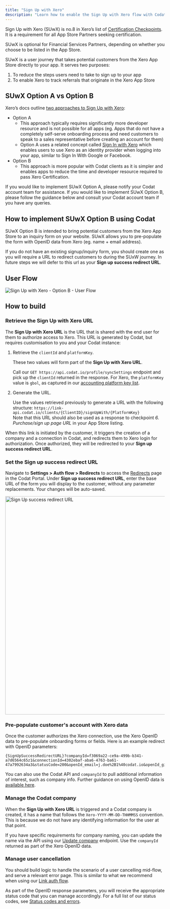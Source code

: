 ```yaml
---
title: "Sign Up with Xero"
description: "Learn how to enable the Sign Up with Xero flow with Codat to support your app's certification"
---
```


Sign Up with Xero (SUwX) is no.8 in Xero’s list of [Certification Checkpoints](https://developer.xero.com/documentation/xero-app-store/app-partner-guides/certification-checkpoints/#required-for-all-integrations). It is a requirement for all App Store Partners seeking certification. 

SUwX is optional for Financial Services Partners, depending on whether you choose to be listed in the App Store. 

SUwX is a user journey that takes potential customers from the Xero App Store directly to your app. It serves two purposes:

1. To reduce the steps users need to take to sign up to your app
2. To enable Xero to track referrals that originate in the Xero App Store

## SUwX Option A vs Option B

Xero’s docs outline [two approaches to Sign Up with Xero](https://developer.xero.com/documentation/xero-app-store/app-partner-guides/sign-up):

* Option A
  * This approach typically requires significantly more developer resource and is not possible for all apps (eg. Apps that do not have a completely self-serve onboarding process and need customers to speak to a sales representative before creating an account for them)
  * Option A uses a related concept called [Sign In with Xero](https://developer.xero.com/documentation/xero-app-store/app-partner-guides/sign-in) which enables users to use Xero as an identity provider when logging into your app, similar to Sign In With Google or Facebook. 
* Option B
  * This approach is more popular with Codat clients as it is simpler and enables apps to reduce the time and developer resource required to pass Xero Certification.

If you would like to implement SUwX Option A, please notify your Codat account team for assistance. If you would like to implement SUwX Option B, please follow the guidance below and consult your Codat account team if you have any queries.

## How to implement SUwX Option B using Codat

SUwX Option B is intended to bring potential customers from the Xero App Store to an inquiry form on your website. SUwX allows you to pre-populate the form with OpenID data from Xero (eg. name + email address).

If you do not have an existing signup/inquiry form, you should create one as you will require a URL to redirect customers to during the SUxW journey. In future steps we will defer to this url as your **Sign up success redirect URL**.

## User Flow

![Sign Up with Xero - Option B - User Flow](https://developer.xero.com/static/img/integrations/accounting/xero/Sign-Up-with-Xero-Option-B-User-Flow.png)

## How to build

### Retrieve the Sign Up with Xero URL

The **Sign Up with Xero URL** is the URL that is shared with the end user for them to authorize access to Xero. This URL is generated by Codat, but requires customisation to you and your Codat instance: 

1. Retrieve the `clientId` and `platformKey`.

   These two values will form part of the **Sign Up with Xero URL**. 

   Call our `GET https://api.codat.io/profile/syncSettings` endpoint and pick up the `clientId` returned in the response. For Xero, the `platformKey` value is `gbol`, as captured in our [accounting platform key list](/integrations/accounting/overview#platform-keys). 
   
2. Generate the URL.

   Use the values retrieved previously to generate a URL with the following structure: `https://link-api.codat.io/clients/{ClientID}/signUpWith/{PlatformKey}`  
   Note that this URL should also be used as a response to checkpoint _6. Purchase/sign up page URL_ in your App Store listing.

When this link is initiated by the customer, it triggers the creation of a company and a connection in Codat, and redirects them to Xero login for authorization. Once authorized, they will be redirected to your **Sign up success redirect URL**.

### Set the Sign up success redirect URL

Navigate to **Settings > Auth flow > Redirects** to access the [Redirects](https://app.codat.io/settings/redirects) page in the Codat Portal. Under **Sign up success redirect URL**, enter the base URL of the form you will display to the customer, without any parameter replacements. Your changes will be auto-saved.

<img width="690" alt="Sign Up success redirect URL" src="https://github.com/codatio/codat-docs/assets/139238209/ee749a61-ff8e-4d5f-9055-8f7f90d4b8ef">

### Pre-populate customer's account with Xero data 

Once the customer authorizes the Xero connection, use the Xero OpenID data to pre-populate onboarding forms or fields. Here is an example redirect with OpenID parameters:

```
{SignUpSuccessRedirectURL}?companyId=f3069a22-ce9a-499b-b341-a7d6564c65z1&connectionId=4302ebaf-aba6-4763-ba61-47a7992634a3&statusCode=200&openId_email=j.doe%2B1%40codat.io&openId_given_name=John&openId_family_name=Doe
```

You can also use the Codat API and `companyId` to pull additional information of interest, such as company info. Further guidance on using OpenID data is [available here](https://docs.codat.io/auth-flow/customize/use-openid-connect). 

### Manage the Codat company

When the **Sign Up with Xero URL** is triggered and a Codat company is created, it has a name that follows the `Xero-YYYY-MM-DD-THHMMSS` convention. This is because we do not have any identifying information for the user at that point.

If you have specific requirements for company naming, you can update the name via the API using our [Update company](/codat-api#/operations/update-company) endpoint. Use the `companyId` returned as part of the Xero OpenID data. 

### Manage user cancellation

You should build logic to handle the scenario of a user cancelling mid-flow, and serve a relevant error page. This is similar to what we recommend when using our [Link auth flow](https://docs.codat.io/auth-flow/overview). 

As part of the OpenID response parameters, you will receive the appropriate status code that you can manage accordingly. For a full list of our status codes, see [Status codes and errors](https://docs.codat.io/using-the-api/errors).

 
